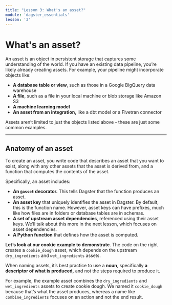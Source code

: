 ```yaml
---
title: "Lesson 3: What's an asset?"
module: 'dagster_essentials'
lesson: '3'
---
```


# What's an asset?

An asset is an object in persistent storage that captures some understanding of the world. If you have an existing data pipeline, you’re likely already creating assets. For example, your pipeline might incorporate objects like:

- **A database table or view**, such as those in a Google BigQuery data warehouse
- **A file**, such as a file in your local machine or blob storage like Amazon S3
- **A machine learning model**
- **An asset from an integration,** like a dbt model or a Fivetran connector

Assets aren’t limited to just the objects listed above - these are just some common examples.

---

## Anatomy of an asset

To create an asset, you write code that describes an asset that you want to exist, along with any other assets that the asset is derived from, and a function that computes the contents of the asset.

Specifically, an asset includes:

- **An `@asset` decorator.** This tells Dagster that the function produces an asset.
- **An asset key** that uniquely identifies the asset in Dagster. By default, this is the function name. However, asset keys can have prefixes, much like how files are in folders or database tables are in schemas.
- **A set of upstream asset dependencies**, referenced using their asset keys. We’ll talk about this more in the next lesson, which focuses on asset dependencies.
- **A Python function** that defines how the asset is computed.

**Let’s look at our cookie example to demonstrate**. The code on the right creates a `cookie_dough` asset, which depends on the upstream `dry_ingredients` and `wet_ingredients` assets.

When naming assets, it’s best practice to use a **noun**, specifically **a descriptor of what is produced,** and not the steps required to produce it.

For example, the example asset combines the `dry_ingredients` and `wet_ingredients` assets to create cookie dough. We named it `cookie_dough` because that’s what the asset produces, whereas a name like `combine_ingredients` focuses on an action and not the end result.
